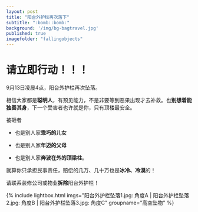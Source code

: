 ```yaml
---
layout: post
title: "阳台外护栏再次落下"
subtitle: ":bomb::bomb:"
background: '/img/bg-bagtravel.jpg'
published: true
imagefolder: "fallingobjects"
---
```


# 请立即行动！！！

9月13日凌晨4点，阳台外护栏再次坠落。

相信大家都是**聪明人**，有预见能力，不是非要等到恶果出现才去补救。也**别想着能独善其身**，下一个受害者也许就是你，只有顶楼最安全。

被砸者

- 也是别人家**乖巧的儿女**

- 也是别人家**年迈的父母**

- 也是别人家**奔波在外的顶梁柱**。

就算你只承担民事责任，赔偿的几万、几十万也是**冰冷、冷漠**的！

请联系装修公司或物业**拆除**阳台外护栏！

{% include lightbox.html imgs="阳台外护栏坠落1.jpg: 角度A | 阳台外护栏坠落2.jpg: 角度B | 阳台外护栏坠落3.jpg: 角度C" groupname="高空坠物" %}
